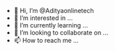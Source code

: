 - 👋 Hi, I’m @Adityaonlinetech
- 👀 I’m interested in ...
- 🌱 I’m currently learning ...
- 💞️ I’m looking to collaborate on ...
- 📫 How to reach me ...

<!---
Adityaonlinetech/Adityaonlinetech is a ✨ special ✨ repository because its `README.md` (this file) appears on your GitHub profile.
You can click the Preview link to take a look at your changes.
--->
